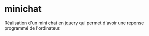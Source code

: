 # minichat

Réalisation d'un mini chat en jquery qui permet d'avoir une reponse programmé de l'ordinateur.
